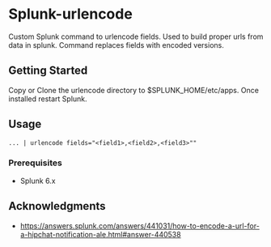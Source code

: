 # Splunk-urlencode

Custom Splunk command to urlencode fields. Used to build proper urls from data in splunk. Command replaces fields with encoded versions.

## Getting Started

Copy or Clone the urlencode directory to $SPLUNK_HOME/etc/apps. Once installed restart Splunk.

## Usage

 ```
 ... | urlencode fields="<field1>,<field2>,<field3>""
 ```

### Prerequisites

* Splunk 6.x

## Acknowledgments

* https://answers.splunk.com/answers/441031/how-to-encode-a-url-for-a-hipchat-notification-ale.html#answer-440538
